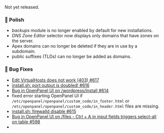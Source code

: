 Not yet released.

### 💅 Polish
- *backups* module is no longer enabled by default for new installations.
- *DNS Zone Editor* selector now displays only domains that have zones on the server.
- Apex domains can no longer be deleted if they are in use by a subdomain.
- public suffixes (TLDs) can no longer be added as domains.

### 🐛 Bug Fixes
- [Edit VirtualHosts does not work (403) #617](https://github.com/stefanpejcic/OpenPanel/issues/617)
- [install.sh: port output is doubled! #616](https://github.com/stefanpejcic/OpenPanel/issues/616)
- [Bug in OpenPanel UI on /wordpress/install #614](https://github.com/stefanpejcic/OpenPanel/issues/614)
- fixed error starting OpenPanel UI if `/etc/openpanel/openpanel/custom_code/in_footer.html` or `/etc/openpanel/openpanel/custom_code/in_header.html` files are missing.
- [install.sh: firewalld disable #615](https://github.com/stefanpejcic/OpenPanel/issues/615)
- [Bug in OpenPanel UI on /files - Ctrl + A in input fields triggers select-all on table #598](https://github.com/stefanpejcic/OpenPanel/issues/598)
- 
